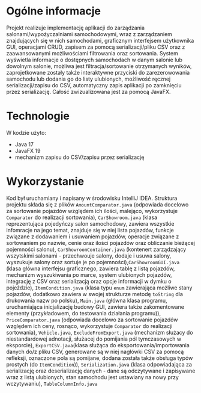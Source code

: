 # Ogólne informacje
Projekt realizuje implementację aplikacji do zarządzania salonami/wypożyczalniami samochodowymi, wraz z zarządzaniem 
znajdujących się w nich samochodami, graficznym interfejsem użytkownika GUI, operacjami CRUD, zapisem za pomocą 
serializacji/pliku CSV oraz z zaawansowanymi możliwościami filtrowania oraz sortowania. System wyświetla informacje 
o dostępnych samochodach w danym salonie lub dowolnym salonie, możliwa jest filtracja/sortowanie otrzymanych wyników, 
zaprojetkowane zostały także interaktywne przyciski do zarezerowowania samochodu lub dodania go do listy ulubionych, 
możliwość ręcznej serializacji/zapisu do CSV, automatyczny zapis aplikacji po zamknięciu przez serializację. Całość 
zwizualizowana jest za pomocą JavaFX.

# Technologie
W kodzie użyto:
* Java 17
* JavaFX 19
* mechanizm zapisu do CSV/zapisu przez serializację
	
# Wykorzystanie
Kod był uruchamiany i napisany w środowisku IntelliJ IDEA. Struktura projektu składa 
się z plików `AmountComparator.java` (odpowiada docelowo za sortowanie pojazdów względem ich ilości, 
malejąco, wykorzystuje `Comparator` do realizacji sortowania), `CarShowroom.java` (klasa 
reprezentująca pojedyńczy salon samochodowy, zawiera wszystkie infomracje na jego temat, znajduje 
się w niej lista pojazdów, funkcje związane z dodawaniem i usuwaniem pojazdów, operacje związane z 
sortowaniem po nazwie, cenie oraz ilości pojazdów oraz obliczanie bieżącej pojemności salonu), 
`CarShowroomContainer.java` (kontenert zarządzający wszytskimi salonami - przechwouje salony, dodaje 
i usuwa salony, wyszukuje salony oraz sortuje je po pojemności),`CarShowroomGUI.java` (klasa główna 
interfejsu graficznego, zawiera tablę z listą pojazdów, mechanizm wyszukiwania po marce, system 
ulubionych pojazdów, integrację z CSV oraz serializacją oraz opcje informacji w dymku o pojeździe), 
`ItemCondition.java` (klasa typu `enum` zawierająca możliwe stany pojazdów, dodatkowo zawiera w 
swojej strukturze metodę `toString` dla drukowania nazw po polsku), `Main.java` (główna klasa 
programu, uruchamiająca inicjalizację budowy GUI, zawiera także zakomentowane elementy 
(przykładowem, do testowania działania programu)), 
`PriceComparator.java` (odpowiada docelowo za sortowanie pojazdów względem ich ceny, rosnąco, 
wykorzystuje `Comparator` do realizacji sortowania), `Vehicle.java`, `ExcludeFromExport.java` 
(mechanizm służacy do niestandardowej adnotacji, służacej do pomijania pól tymczasowych w 
eksporcie), `ExportCSV.java`(klasa służąca do eksportowania/importowania danych do/z pliku CSV, 
generowane są w niej nagłówki CSV za pomocą refleksji, oznaczone pola są pomijane, dodana została 
także obsługa typów prostych (do `ItemCondition`)), `Serialization.java` (klasa odpowiadająca za 
serializację oraz deserializację danych - dane są odczytywane i zapisywane wraz z listą ulubionych, 
stan samochodu jest ustawiany na nowy przy wczytywaniu), `TableColumnInfo.java`
